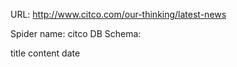 URL: http://www.citco.com/our-thinking/latest-news

Spider name: citco
DB Schema:

title
content
date